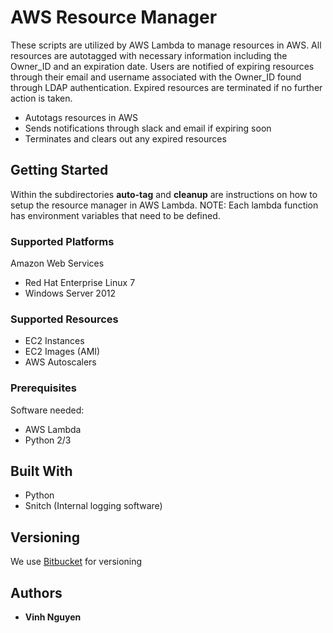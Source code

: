 # AWS Resource Manager

These scripts are utilized by AWS Lambda to manage resources in AWS. All resources are autotagged with necessary information including the Owner_ID and an expiration date. Users are notified of expiring resources through their email and username associated with the Owner_ID found through LDAP authentication. Expired resources are terminated if no further action is taken.

* Autotags resources in AWS
* Sends notifications through slack and email if expiring soon
* Terminates and clears out any expired resources

## Getting Started

Within the subdirectories **auto-tag** and **cleanup** are instructions on how to setup the resource manager in AWS Lambda. NOTE: Each lambda function has environment variables that need to be defined.

### Supported Platforms

Amazon Web Services
* Red Hat Enterprise Linux 7
* Windows Server 2012

### Supported Resources
* EC2 Instances
* EC2 Images (AMI)
* AWS Autoscalers

### Prerequisites

Software needed: 

* AWS Lambda
* Python 2/3

## Built With

* Python
* Snitch (Internal logging software)


## Versioning

We use [Bitbucket](https://bitbucket.org/) for versioning

## Authors

* **Vinh Nguyen**


